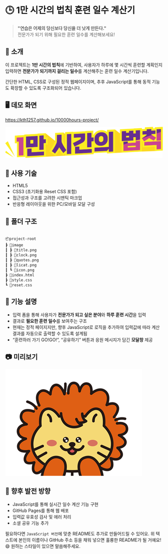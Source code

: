 # 🕒 1만 시간의 법칙 훈련 일수 계산기

> **"연습은 어제의 당신보다 당신을 더 낫게 만든다."**  
> 전문가가 되기 위해 필요한 훈련 일수를 계산해보세요!

## 📌 소개

이 프로젝트는 **1만 시간의 법칙**에 기반하여, 사용자가 하루에 몇 시간씩 훈련할 계획인지 입력하면 **전문가가 되기까지 걸리는 일수**를 계산해주는 훈련 일수 계산기입니다.

간단한 HTML, CSS로 구성된 정적 웹페이지이며, 추후 JavaScript를 통해 동적 기능도 확장할 수 있도록 구조화되어 있습니다.

## 🖥️ 데모 화면

https://kth1257.github.io/10000hours-project/

![main screenshot](./image/title.png)

## 🔧 사용 기술

- HTML5
- CSS3 (초기화용 Reset CSS 포함)
- 접근성과 구조를 고려한 시맨틱 마크업
- 반응형 레이아웃을 위한 PC/모바일 모달 구성

## 📁 폴더 구조

```

📦project-root
┣ 📂image
┃ ┣ 📜title.png
┃ ┣ 📜clock.png
┃ ┣ 📜quotes.png
┃ ┣ 📜licat.png
┃ ┗ 📜icon.png
┣ 📜index.html
┣ 📜style.css
┗ 📜reset.css

```

## 📝 기능 설명

- 입력 폼을 통해 사용자가 **전문가가 되고 싶은 분야**와 **하루 훈련 시간**을 입력
- 결과로 **필요한 훈련 일수**를 보여주는 구조
- 현재는 정적 페이지지만, 향후 JavaScript로 로직을 추가하여 입력값에 따라 계산 결과를 자동으로 출력할 수 있도록 설계됨
- “훈련하러 가기 GO!GO!”, “공유하기” 버튼과 응원 메시지가 담긴 **모달창** 제공

## 📷 미리보기

![modal screenshot](./image/licat.png)

## 🚀 향후 발전 방향

- JavaScript를 통해 실시간 일수 계산 기능 구현
- GitHub Pages를 통해 웹 배포
- 입력값 유효성 검사 및 에러 처리
- 소셜 공유 기능 추가

필요하다면 `JavaScript 버전`에 맞춘 README도 추가로 만들어드릴 수 있어요.
위 텍스트에 본인의 이름이나 GitHub 주소 등을 채워 넣으면 훌륭한 README가 될 거예요! 😄
원하는 스타일이 있으면 말씀해주세요.
